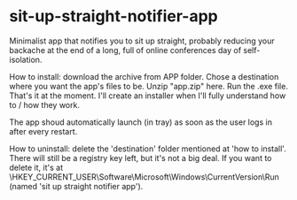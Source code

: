 # sit-up-straight-notifier-app
Minimalist app that notifies you to sit up straight, probably reducing your backache at the end of a long, full of online conferences day of self-isolation.

How to install: download the archive from APP folder. Chose a destination where you want the app's files to be. Unzip "app.zip" here. Run the .exe file. That's it at the moment. I'll create an installer when I'll fully understand how to / how they work.

The app shoud automatically launch (in tray) as soon as the user logs in after every restart.

How to uninstall: delete the 'destination' folder mentioned at 'how to install'. 
There will still be a registry key left, but it's not a big deal. If you want to delete it, it's at \HKEY_CURRENT_USER\Software\Microsoft\Windows\CurrentVersion\Run  (named 'sit up straight notifier app').